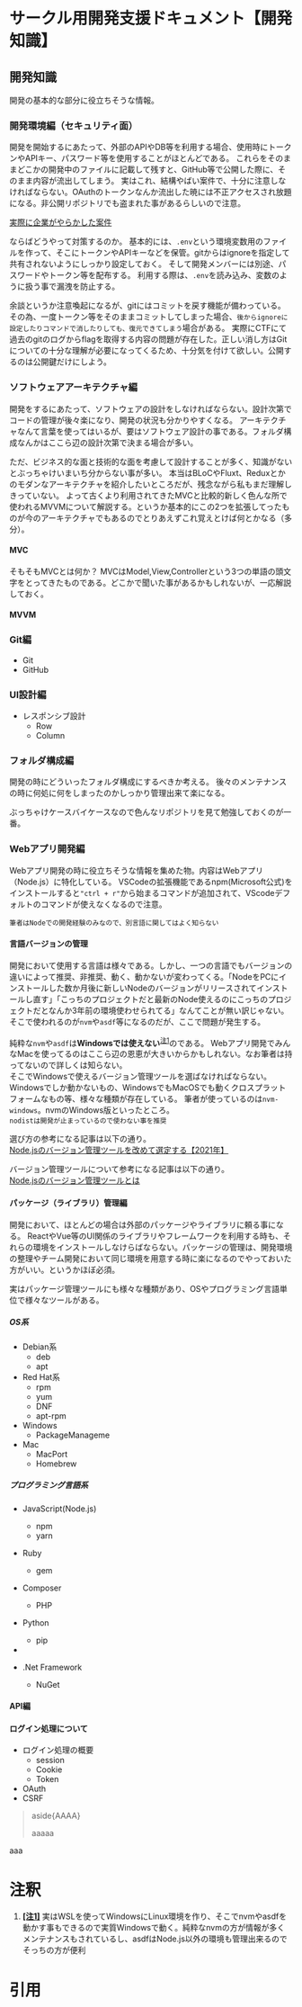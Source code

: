 <!-- markdownlint-disable MD033 -->
# サークル用開発支援ドキュメント【開発知識】

## 開発知識

開発の基本的な部分に役立ちそうな情報。

### 開発環境編（セキュリティ面）

開発を開始するにあたって、外部のAPIやDB等を利用する場合、使用時にトークンやAPIキー、パスワード等を使用することがほとんどである。
これらをそのままどこかの開発中のファイルに記載して残すと、GitHub等で公開した際に、そのまま内容が流出してしまう。
実はこれ、結構やばい案件で、十分に注意しなければならない。OAuthのトークンなんか流出した暁には不正アクセスされ放題になる。非公開リポジトリでも盗まれた事があるらしいので注意。

[実際に企業がやらかした案件](https://forest.watch.impress.co.jp/docs/news/1404282.html)

ならばどうやって対策するのか。
基本的には、`.env`という環境変数用のファイルを作って、そこにトークンやAPIキーなどを保管。gitからはignoreを指定して共有されないようにしっかり設定しておく。
そして開発メンバーには別途、パスワードやトークン等を配布する。
利用する際は、`.env`を読み込み、変数のように扱う事で漏洩を防止する。

余談というか注意喚起になるが、gitにはコミットを戻す機能が備わっている。その為、一度トークン等をそのままコミットしてしまった場合、`後からignoreに設定したりコマンドで消したりしても、復元できてしまう`場合がある。
実際にCTFにて過去のgitのログからflagを取得する内容の問題が存在した。正しい消し方はGitについての十分な理解が必要になってくるため、十分気を付けて欲しい。公開するのは公開鍵だけにしよう。

### ソフトウェアアーキテクチャ編

開発をするにあたって、ソフトウェアの設計をしなければならない。設計次第でコードの管理が後々楽になり、開発の状況も分かりやすくなる。
アーキテクチャなんて言葉を使ってはいるが、要はソフトウェア設計の事である。フォルダ構成なんかはここら辺の設計次第で決まる場合が多い。

ただ、ビジネス的な面と技術的な面を考慮して設計することが多く、知識がないとぶっちゃけいまいち分からない事が多い。
本当はBLoCやFluxt、Reduxとかのモダンなアーキテクチャを紹介したいところだが、残念ながら私もまだ理解しきっていない。
よって古くより利用されてきたMVCと比較的新しく色んな所で使われるMVVMについて解説する。というか基本的にこの2つを拡張してったものが今のアーキテクチャでもあるのでとりあえずこれ覚えとけば何とかなる（多分）。

#### MVC

そもそもMVCとは何か？
MVCはModel,View,Controllerという3つの単語の頭文字をとってきたものである。どこかで聞いた事があるかもしれないが、一応解説しておく。

#### MVVM

### Git編

- Git
- GitHub

### UI設計編

- レスポンシブ設計
  - Row
  - Column

### フォルダ構成編

開発の時にどういったフォルダ構成にするべきか考える。
後々のメンテナンスの時に何処に何をしまったのかしっかり管理出来て楽になる。

ぶっちゃけケースバイケースなので色んなリポジトリを見て勉強しておくのが一番。

### Webアプリ開発編

Webアプリ開発の時に役立ちそうな情報を集めた物。内容はWebアプリ（Node.js）に特化している。
VSCodeの拡張機能であるnpm(Microsoft公式)をインストールすると`"ctrl + r"`から始まるコマンドが追加されて、VScodeデフォルトのコマンドが使えなくなるので注意。

`筆者はNodeでの開発経験のみなので、別言語に関してはよく知らない`

#### 言語バージョンの管理

開発において使用する言語は様々である。しかし、一つの言語でもバージョンの違いによって推奨、非推奨、動く、動かないが変わってくる。「NodeをPCにインストールした数か月後に新しいNodeのバージョンがリリースされてインストールし直す」「こっちのプロジェクトだと最新のNode使えるのにこっちのプロジェクトだとなんか3年前の環境使わせられてる」なんてことが無い訳じゃない。
そこで使われるのが`nvm`や`asdf`等になるのだが、ここで問題が発生する。

純粋な`nvm`や`asdf`は**Windowsでは使えない**<sup id="note_ref-1"><a href="#note-1">注1</a></sup>のである。
Webアプリ開発でみんなMacを使ってるのはここら辺の恩恵が大きいからかもしれない。なお筆者は持ってないので詳しくは知らない。  
そこでWindowsで使えるバージョン管理ツールを選ばなければならない。Windowsでしか動かないもの、WindowsでもMacOSでも動くクロスプラットフォームなもの等、様々な種類が存在している。
筆者が使っているのは`nvm-windows`。nvmのWindows版といったところ。  
`nodistは開発が止まっているので使わない事を推奨`

選び方の参考になる記事は以下の通り。  
[Node.jsのバージョン管理ツールを改めて選定する【2021年】](https://qiita.com/heppokofrontend/items/5c4cc738c5239f4afe02)

バージョン管理ツールについて参考になる記事は以下の通り。  
[Node.jsのバージョン管理ツールとは](https://qiita.com/heppokofrontend/items/1746c73a34d59b124013)

#### パッケージ（ライブラリ）管理編

開発において、ほとんどの場合は外部のパッケージやライブラリに頼る事になる。
ReactやVue等のUI関係のライブラリやフレームワークを利用する時も、それらの環境をインストールしなけらばならない。パッケージの管理は、開発環境の整理やチーム開発において同じ環境を用意する時に楽になるのでやっておいた方がいい。というかほぼ必須。

実はパッケージ管理ツールにも様々な種類があり、OSやプログラミング言語単位で様々なツールがある。

##### OS系

- Debian系
  - deb
  - apt
- Red Hat系
  - rpm
  - yum
  - DNF
  - apt-rpm
- Windows
  - PackageManageme
- Mac
  - MacPort
  - Homebrew

##### プログラミング言語系

- JavaScript(Node.js)
  - npm
  - yarn
- Ruby
  - gem
- Composer
  - PHP
- Python
  - pip

-

- .Net Framework
  - NuGet
  
#### API編

#### ログイン処理について

- ログイン処理の概要
  - session
  - Cookie
  - Token
- OAuth
- CSRF

> aside{AAAA}
>
> aaaaa

aaa

# 注釈

1. <b><a id="note-1" href="#note_ref-1">[注1]</a></b> 実はWSLを使ってWindowsにLinux環境を作り、そこでnvmやasdfを動かす事もできるので実質Windowsで動く。純粋なnvmの方が情報が多くメンテナンスもされているし、asdfはNode.js以外の環境も管理出来るのでそっちの方が便利

# 引用
